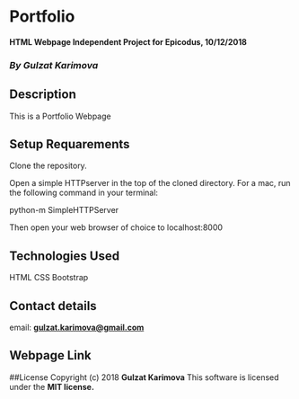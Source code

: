 # Portfolio

#### HTML Webpage Independent Project for Epicodus, 10/12/2018

### *By Gulzat Karimova*

## Description

This is a Portfolio Webpage

## Setup  Requarements

Clone the repository.

Open a simple HTTPserver in the top of the cloned directory. For a mac, run the following command in your terminal:

python-m SimpleHTTPServer

Then open your web browser of choice to localhost:8000

## Technologies Used

HTML
CSS
Bootstrap

## Contact details

email: **gulzat.karimova@gmail.com**

## Webpage Link



##License
Copyright (c) 2018 **Gulzat Karimova**
This software is licensed under the **MIT license.**
